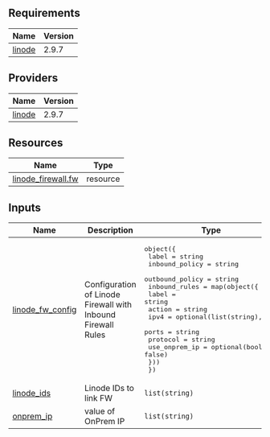 ## Requirements

| Name | Version |
|------|---------|
| <a name="requirement_linode"></a> [linode](#requirement\_linode) | 2.9.7 |

## Providers

| Name | Version |
|------|---------|
| <a name="provider_linode"></a> [linode](#provider\_linode) | 2.9.7 |

## Resources

| Name | Type |
|------|------|
| [linode_firewall.fw](https://registry.terraform.io/providers/linode/linode/2.9.7/docs/resources/firewall) | resource |

## Inputs

| Name | Description | Type | Default | Required |
|------|-------------|------|---------|:--------:|
| <a name="input_linode_fw_config"></a> [linode\_fw\_config](#input\_linode\_fw\_config) | Configuration of Linode Firewall with Inbound Firewall Rules | <pre>object({<br>    label           = string<br>    inbound_policy  = string<br>    outbound_policy = string<br>    inbound_rules = map(object({<br>      label         = string<br>      action        = string<br>      ipv4          = optional(list(string), [])<br>      ports         = string<br>      protocol      = string<br>      use_onprem_ip = optional(bool, false)<br>    }))<br>  })</pre> | n/a | yes |
| <a name="input_linode_ids"></a> [linode\_ids](#input\_linode\_ids) | Linode IDs to link FW | `list(string)` | `[]` | no |
| <a name="input_onprem_ip"></a> [onprem\_ip](#input\_onprem\_ip) | value of OnPrem IP | `list(string)` | `[]` | no |
